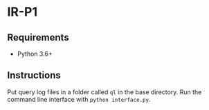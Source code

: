 # IR-P1

## Requirements
* Python 3.6+

## Instructions
Put query log files in a folder called `ql` in the base directory.
Run the command line interface with `python interface.py`.
